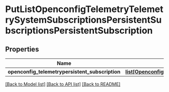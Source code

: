 # PutListOpenconfigTelemetryTelemetrySystemSubscriptionsPersistentSubscriptionsPersistentSubscription

## Properties
Name | Type | Description | Notes
------------ | ------------- | ------------- | -------------
**openconfig_telemetrypersistent_subscription** | [**list[OpenconfigTelemetryTelemetrySystemOpenconfigtelemetrytelemetrysystemSubscriptionsPersistentsubscriptionsPersistentsubscription]**](OpenconfigTelemetryTelemetrySystemOpenconfigtelemetrytelemetrysystemSubscriptionsPersistentsubscriptionsPersistentsubscription.md) |  | [optional] 

[[Back to Model list]](../README.md#documentation-for-models) [[Back to API list]](../README.md#documentation-for-api-endpoints) [[Back to README]](../README.md)


